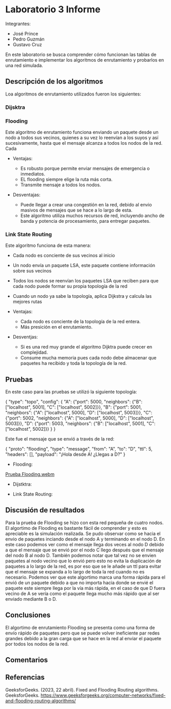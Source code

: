 # Laboratorio 3 Informe

Integrantes:
- José Prince
- Pedro Guzmán
- Gustavo Cruz

En este laboratorio se busca comprender cómo funcionan las tablas de enrutamiento e implementar los algoritmos de enrutamiento y probarlos en una red simulada.

## Descripción de los algoritmos

Loa algoritmos de enrutamiento utilizados fueron los siguientes:

### Dijsktra

### Flooding

Este algoritmo de enrutamiento funciona enviando un paquete desde un nodo a todos sus vecinos, quienes a su vez lo reenvían a los suyos y así sucesivamente, hasta que el mensaje alcanza a todos los nodos de la red. Cada

- Ventajas:
  - Es robusto porque permite enviar mensajes de emergencia o inmediatos.
  - EL flooding siempre elige la ruta más corta.
  - Transmite mensaje a todos los nodos.

- Desventajas:
  - Puede llegar a crear una congestión en la red, debido al envio masivos de mensajes que se hace a lo largo de esta.
  - Este algoritmo utiliza muchos recursos de red, incluyendo ancho de banda y potencia de procesamiento, para entregar paquetes.

### Link State Routing

Este algoritmo funciona de esta manera:

- Cada nodo es conciente de sus vecinos al inicio
- Un nodo envía un paquete LSA, este paquete contiene información sobre sus vecinos
- Todos los nodos se reenvían los paquetes LSA que reciben para que cada nodo puede formar su propia topología de la red
- Cuando un nodo ya sabe la topología, aplica Dijkstra y calcula las mejores rutas

- Ventajas: 

  - Cada nodo es conciente de la topología de la red entera.
  - Más presición en el enrutamiento.

- Desventjas:
  - Si es una red muy grande el algoritmo Dijktra puede crecer en complejidad.
  - Consume mucha memoria pues cada nodo debe almacenar que paquetes ha recibido y toda la topología de la red.

## Pruebas

En este caso para las pruebas se utilizó la siguiente topología:

{
  "type": "topo",
  "config": {
    "A": {"port": 5000, "neighbors": {"B": ["localhost", 5001], "C": ["localhost", 5002]}},
    "B": {"port": 5001, "neighbors": {"A": ["localhost", 5000], "D": ["localhost", 5003]}},
    "C": {"port": 5002, "neighbors": {"A": ["localhost", 5000], "D": ["localhost", 5003]}},
    "D": {"port": 5003, "neighbors": {"B": ["localhost", 5001], "C": ["localhost", 5002]}}
  }
}

Este fue el mensaje que se envió a través de la red:

{
  "proto": "flooding",
  "type": "message",
  "from": "A",
  "to": "D",
  "ttl": 5,
  "headers": [],
  "payload": "¡Hola desde A! ¿Llegas a D?"
}

- Flooding:

[Prueba Flooding.webm](https://github.com/user-attachments/assets/b7e538ca-dee5-4ba6-8a99-dd87fe21c29b)

- Dijstktra:

- Link State Routing:

## Discusión de resultados

Para la prueba de Flooding se hizo con esta red pequeña de cuatro nodos. El algortimo de Flooding es bastante fácil de comprender y esto es apreciable es la simulación realizada. Se pudo observar como se hacia el envio de paquetes inciando desde el nodo A y terminando en el nodo D. En este caso podemos ver como el mensaje llega dos veces al nodo D debido a que el mensaje que se envió por el nodo C llego después que el mensaje del nodo B al nodo D. También podemos notar que tal vez no se envien paquetes al nodo vecino que lo envió pero esto no evita la duplicación de paquetes a lo largo de la red, es por eso que se le añade un ttl para evitar que el mensaje se expanda a lo largo de toda la red cuando no es necesario. Podemos ver que este algortimo marca una forma rápida para el envió de un paquete debido a que no importa hacia donde se envié el paquete este siempre llega por la vía más rápida, en el caso de que D fuera vecino de A se vería como el paquete llega mucho más rápido que al ser enviado mediante B o D.  


## Conclusiones

El algortimo de enrutamiento Flooding se presenta como una forma de envío rápido de paquetes pero que se puede volver ineficiente par redes grandes debido a la gran carga que se hace en la red al enviar el paquete por todos los nodos de la red.


## Comentarios

## Referencias

GeeksforGeeks. (2023, 22 abril). Fixed and Flooding Routing algorithms. GeeksforGeeks. https://www.geeksforgeeks.org/computer-networks/fixed-and-flooding-routing-algorithms/
